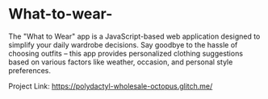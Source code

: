 # What-to-wear-

The "What to Wear" app is a JavaScript-based web application designed to simplify your daily wardrobe decisions. 
Say goodbye to the hassle of choosing outfits – this app provides personalized clothing suggestions based on various factors 
like weather, occasion, and personal style preferences.

Project Link: https://polydactyl-wholesale-octopus.glitch.me/
